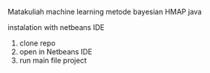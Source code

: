 Matakuliah machine learning metode bayesian HMAP java

instalation with netbeans IDE
1. clone repo
2. open in Netbeans IDE
3. run main file project
